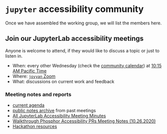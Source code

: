 # `jupyter` accessibility community

Once we have assembled the working group, we will list the members here.

## Join our JupyterLab accessibility meetings

Anyone is welcome to attend, if they would like to discuss a topic or just to listen in.

- When: every other Wednesday (check the [community calendar](https://jupyter.readthedocs.io/en/latest/community/content-community.html#jupyter-community-meetings)) at [10:15 AM Pacific Time](https://dateful.com/convert/san-francisco-california?t=1015am)
- Where: [`jovyan` Zoom](https://zoom.us/my/jovyan?pwd=c0JZTHlNdS9Sek9vdzR3aTJ4SzFTQT09)
- What: discussions on current work and feedback

### Meeting notes and reports

- [current agenda](https://hackmd.io/WnaWXboXSiGoqWvev_fAvA)
- [public notes archive](https://github.com/jupyterlab/team-compass/issues/98) from past meetings
- [All JupyterLab Accessibility Meeting Minutes](./meeting-minutes/jupyterlab-accessibility-meetings/all-minutes.md)
- [Walkthrough Phosphor Accessibility PRs Meeting Notes (10.26.2020)](./meeting-minutes/lumino/walkthrough-phosphor-prs.md)
- [Hackathon resources](./meeting-minutes/2019-web4all-hackathon/hackathon-resources.md)

